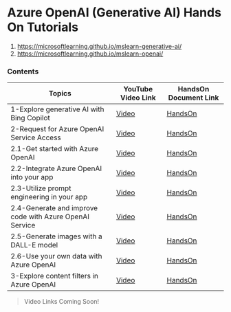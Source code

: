 # Azure OpenAI (Generative AI) Hands On Tutorials

1. https://microsoftlearning.github.io/mslearn-generative-ai/
2. https://microsoftlearning.github.io/mslearn-openai/

### Contents


|Topics|YouTube Video Link| HandsOn Document Link|
|-|-|-|
|1-Explore generative AI with Bing Copilot | [Video]() | [HandsOn](https://microsoftlearning.github.io/mslearn-generative-ai/Instructions/Labs/1-use-generative-ai.html) |
|2-Request for Azure OpenAI Service Access | [Video]() | [HandsOn](https://microsoftlearning.github.io/mslearn-generative-ai/Instructions/Labs/2-explore-azure-openai.html) |
|2.1-Get started with Azure OpenAI | [Video]() | [HandsOn](https://microsoftlearning.github.io/mslearn-openai/Instructions/Labs/01-get-started-azure-openai.html) |
|2.2-Integrate Azure OpenAI into your app | [Video]() | [HandsOn](https://microsoftlearning.github.io/mslearn-openai/Instructions/Labs/02-natural-language-azure-openai.html) |
|2.3-Utilize prompt engineering in your app | [Video]() | [HandsOn](https://microsoftlearning.github.io/mslearn-openai/Instructions/Labs/03-prompt-engineering.html) |
|2.4-Generate and improve code with Azure OpenAI Service | [Video]() | [HandsOn](https://microsoftlearning.github.io/mslearn-openai/Instructions/Labs/04-code-generation.html) |
|2.5-Generate images with a DALL-E model | [Video]() | [HandsOn](https://microsoftlearning.github.io/mslearn-openai/Instructions/Labs/05-generate-images.html) |
|2.6-Use your own data with Azure OpenAI | [Video]() | [HandsOn](https://microsoftlearning.github.io/mslearn-openai/Instructions/Labs/06-use-own-data.html) |
|3-Explore content filters in Azure OpenAI | [Video]() | [HandsOn](https://microsoftlearning.github.io/mslearn-generative-ai/Instructions/Labs/3-azure-openai-content-filters.html) |

> Video Links Coming Soon!




